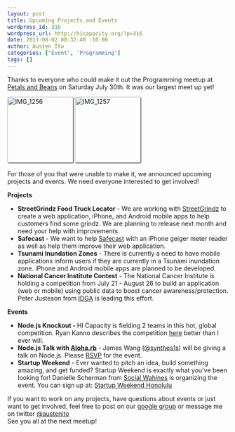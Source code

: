 ```yaml
--- 
layout: post
title: Upcoming Projects and Events
wordpress_id: 316
wordpress_url: http://hicapacity.org/?p=316
date: 2011-08-02 00:32:40 -10:00
author: Austen Ito
categories: ['Event', 'Programming']
tags: []
---
```

Thanks to everyone who could make it out the Programming meetup at <a title="Petals and Beans" href="http://www.petalsandbeans.com/">Petals and Beans</a> on Saturday July 30th. It was our largest meet up yet!

<a href="/img/wp-uploads/2011/08/IMG_1256.jpg" title="IMG_1256" class="pirobox_gall" rel="gallery"><img width="150" height="150" src="/img/wp-uploads/2011/08/IMG_1256-150x150.jpg" alt="IMG_1256" title="IMG_1256" style="border-radius: 2px; box-shadow: 1px 1px 2px #222;"></a>
<a href="/img/wp-uploads/2011/08/IMG_1257.jpg" title="IMG_1257" class="pirobox_gall" rel="gallery"><img width="150" height="150" src="/img/wp-uploads/2011/08/IMG_1257-150x150.jpg" alt="IMG_1257" title="IMG_1257" style="border-radius: 2px; box-shadow: 1px 1px 2px #222;"></a>

For those of you that were unable to make it, we announced upcoming projects and events. We need everyone interested to get involved!

<strong>Projects</strong>
<ul>
	<li><strong>StreetGrindz Food Truck Locator</strong> - We are working with <a href="http://streetgrindz.com">StreetGrindz</a> to create a web application, iPhone, and Android mobile apps to help customers find some grindz. We are planning to release next month and need your help with improvements.</li>
	<li><strong>Safecast </strong>- We want to help <a href="http://safecast.org">Safecast</a> with an iPhone geiger meter reader as well as help them improve their web application.</li>
	<li><strong>Tsunami Inundation Zones</strong> - There is currently a need to have mobile applications inform users if they are currently in a Tsunami inundation zone. iPhone and Android mobile apps are planned to be developed.</li>
	<li><strong>National Cancer Institute Contest</strong> - The National Cancer Institute is holding a competition from July 21 - August 26 to build an application (web or mobile) using public data to boost cancer awareness/protection.  Peter Justeson from <a href="http://bit.ly/orrfVj">IDGA</a> is leading this effort.</li>
</ul>
<div><strong>Events</strong></div>
<ul>
	<li><strong>Node.js Knockout - </strong>HI Capacity is fielding 2 teams in this hot, global competition. Ryan Kanno describes the competition <a href="http://hicapacity.org/2011/07/27/lets-represent-at-node-js-knockout-2011/">here</a> better than I ever will.</li>
	<li><strong>Node.js Talk with <a href="http://aloharb.org/">Aloha.rb</a></strong> - James Wang (<a href="https://twitter.com/#!/synthes1s">@synthes1s</a>) will be giving a talk on Node.js. Please <a href="http://www.meetup.com/aloharb/events/21777141/confirm/">RSVP</a> for the event.</li>
	<li><strong>Startup Weekend</strong> - Ever wanted to pitch an idea, build something amazing, and get funded? Startup Weekend is exactly what you've been looking for! Danielle Scherman from <a href="http://www.socialwahines.com/">Social Wahines</a> is organizing the event. You can sign up at: <a href="http://honolulu.startupweekend.org/">Startup Weekend Honolulu</a></li>
</ul>
<div>If you want to work on any projects, have questions about events or just want to get involved, feel free to post on our <a href="https://groups.google.com/forum/#!forum/honolulu-makerspace">google group</a> or message me on twitter <a href="https://twitter.com/#!/austenito">@austenito</a></div>
<div>See you all at the next meetup!</div>
